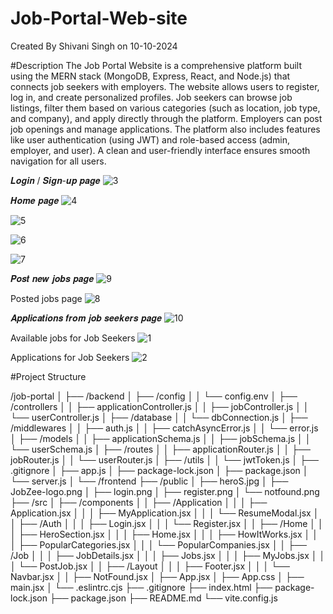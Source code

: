 # Job-Portal-Web-site
Created By Shivani Singh on 10-10-2024

#Description
The Job Portal Website is a comprehensive platform built using the MERN stack (MongoDB, Express, React, and Node.js) that connects job seekers with employers. The website allows users to register, log in, and create personalized profiles. Job seekers can browse job listings, filter them based on various categories (such as location, job type, and company), and apply directly through the platform. Employers can post job openings and manage applications. The platform also includes features like user authentication (using JWT) and role-based access (admin, employer, and user). A clean and user-friendly interface ensures smooth navigation for all users.


𝑳𝒐𝒈𝒊𝒏 / 𝑺𝒊𝒈𝒏-𝒖𝒑 𝒑𝒂𝒈𝒆
![3](https://github.com/user-attachments/assets/f11d726d-401f-4516-9732-001e0feba84f)

𝑯𝒐𝒎𝒆 𝒑𝒂𝒈𝒆
![4](https://github.com/user-attachments/assets/f19c4600-e689-4108-8e50-2b502a6de59d)

![5](https://github.com/user-attachments/assets/2e33b2cf-6643-4c18-8f68-de3eeec0df79)

![6](https://github.com/user-attachments/assets/9c306c1e-b493-4af8-988b-808a69cd5c0f)

![7](https://github.com/user-attachments/assets/96872064-9dbb-4eb6-b2f5-bf0eee88c905)

𝑷𝒐𝒔𝒕 𝒏𝒆𝒘 𝒋𝒐𝒃𝒔 𝒑𝒂𝒈𝒆
![9](https://github.com/user-attachments/assets/0c57e0b3-adff-4552-b59f-aec15a87d2c2)

Posted jobs page
![8](https://github.com/user-attachments/assets/8a584842-33ef-4d37-8333-58a36d5a1fcd)

𝑨𝒑𝒑𝒍𝒊𝒄𝒂𝒕𝒊𝒐𝒏𝒔 𝒇𝒓𝒐𝒎 𝒋𝒐𝒃 𝒔𝒆𝒆𝒌𝒆𝒓𝒔 𝒑𝒂𝒈𝒆
![10](https://github.com/user-attachments/assets/c3b875e4-0dd9-49e6-a712-3be752d923b2)

Available jobs for Job Seekers
![1](https://github.com/user-attachments/assets/e9d2e2f6-981d-4978-8fa0-5d5c1154f9d1)

Applications for Job Seekers
![2](https://github.com/user-attachments/assets/3307c24d-8947-4885-9377-6106b7d80021)


#Project Structure

/job-portal
│
├── /backend
│   ├── /config
│   │   └── config.env
│   ├── /controllers
│   │   ├── applicationController.js
│   │   ├── jobController.js
│   │   └── userController.js
│   ├── /database
│   │   └── dbConnection.js
│   ├── /middlewares
│   │   ├── auth.js
│   │   ├── catchAsyncError.js
│   │   └── error.js
│   ├── /models
│   │   ├── applicationSchema.js
│   │   ├── jobSchema.js
│   │   └── userSchema.js
│   ├── /routes
│   │   ├── applicationRouter.js
│   │   ├── jobRouter.js
│   │   └── userRouter.js
│   ├── /utils
│   │   └── jwtToken.js
│   ├── .gitignore
│   ├── app.js
│   ├── package-lock.json
│   ├── package.json
│   └── server.js
│
└── /frontend
    ├── /public
    │   ├── heroS.jpg
    │   ├── JobZee-logo.png
    │   ├── login.png
    │   ├── register.png
    │   └── notfound.png
    ├── /src
    │   ├── /components
    │   │   ├── /Application
    │   │   │   ├── Application.jsx
    │   │   │   ├── MyApplication.jsx
    │   │   │   └── ResumeModal.jsx
    │   │   ├── /Auth
    │   │   │   ├── Login.jsx
    │   │   │   └── Register.jsx
    │   │   ├── /Home
    │   │   │   ├── HeroSection.jsx
    │   │   │   ├── Home.jsx
    │   │   │   ├── HowItWorks.jsx
    │   │   │   ├── PopularCategories.jsx
    │   │   │   └── PopularCompanies.jsx
    │   │   ├── /Job
    │   │   │   ├── JobDetails.jsx
    │   │   │   ├── Jobs.jsx
    │   │   │   ├── MyJobs.jsx
    │   │   │   └── PostJob.jsx
    │   │   ├── /Layout
    │   │   │   ├── Footer.jsx
    │   │   │   └── Navbar.jsx
    │   │   ├── NotFound.jsx
    │   ├── App.jsx
    │   ├── App.css
    │   ├── main.jsx
    │   └── .eslintrc.cjs
    ├── .gitignore
    ├── index.html
    ├── package-lock.json
    ├── package.json
    ├── README.md
    └── vite.config.js







